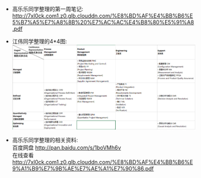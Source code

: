 * 高乐乐同学整理的第一周笔记:
http://7xl0ck.com1.z0.glb.clouddn.com/%E8%BD%AF%E4%BB%B6%E5%B7%A5%E7%A8%8B%20%E7%AC%AC%E4%B8%80%E5%91%A8.pdf  

* 江伟同学整理的4*4图:
![](44.png)


* 高乐乐同学整理的相关资料:  
百度网盘
http://pan.baidu.com/s/1boVMh6v  
在线查看
http://7xl0ck.com1.z0.glb.clouddn.com/%E8%BD%AF%E4%BB%B6%E9%A1%B9%E7%9B%AE%E7%AE%A1%E7%90%86.pdf
